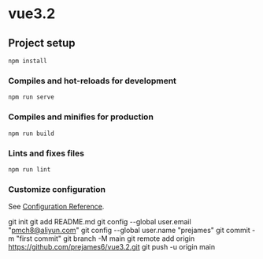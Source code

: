 # vue3.2

## Project setup

```
npm install
```

### Compiles and hot-reloads for development

```
npm run serve
```

### Compiles and minifies for production

```
npm run build
```

### Lints and fixes files

```
npm run lint
```

### Customize configuration

See [Configuration Reference](https://cli.vuejs.org/config/).

git init
git add README.md
git config --global user.email "pmch8@aliyun.com"
git config --global user.name "prejames"
git commit -m "first commit"
git branch -M main
git remote add origin https://github.com/prejames6/vue3.2.git
git push -u origin main
